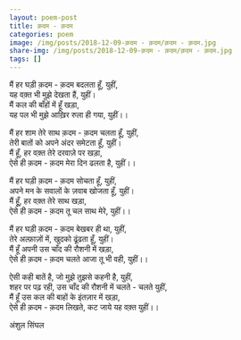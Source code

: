 ```yaml
---
layout: poem-post
title: क़दम - क़दम
categories: poem
image: /img/posts/2018-12-09-क़दम - क़दम/क़दम - क़दम.jpg
share-img: /img/posts/2018-12-09-क़दम - क़दम/क़दम - क़दम.jpg
tags: []
---
```

मैं हर घड़ी क़दम - क़दम बदलता हूँ, युहीं,<br/>
यह वक़्त भी मुझे देखता हैं, युहीं।<br/>
मैं कल की बाँहों में हूँ खड़ा,<br/>
यह पल भी मुझे आख़िर रुला ही गया, युहीं।।<br/>

मैं हर शाम तेरे साथ क़दम - क़दम चलता हूँ, युहीं,<br/>
तेरी बातों को अपने अंदर समेटता हूँ, युहीं।<br/>
मैं हूँ, हर वक़्त तेरे दरवाज़े पर खड़ा,<br/>
ऐसे ही क़दम - क़दम मेरा दिन ढलता है, युहीं।।<br/>

मैं हर घड़ी क़दम - क़दम सोचता हूँ, युहीं,<br/>
अपने मन के सवालों के ज़वाब खोजता हूँ, युहीं।<br/>
मैं हूूँ, हर वक़्त तेरे साथ खड़ा,<br/>
ऐसे ही क़दम - क़दम तू चल साथ मेरे, युहीं।।<br/>

मैं हर घड़ी क़दम - क़दम बेखबर ही था, युहीं,<br/>
तेरे अल्फ़ाज़ों में, खुदको ढूंढता हूँ, युहीं।<br/>
मैं हूँ अपनी उस चाँद की रौशनी में खड़ा,<br/>
ऐसे ही क़दम - क़दम चलते आजा तू भी वही, युहीं।।<br/>

ऐसी कही बातें है, जो मुझे तुझसे कहनी है, युहीं,<br/>
शहर पर पढ़ रही, उस चाँद की रौशनी में चलते - चलते युहीं,<br/>
मैं हूँ उस कल की बाहों के इंतज़ार में खड़ा,<br/>
ऐसे ही क़दम - क़दम लिखते, कट जाये यह वक़्त युहीं।।<br/>

अंशुल सिंघल
